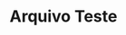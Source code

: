---
title: Arquivo Teste
description: Irure voluptate ut nisi cupidatat consequat ut deserunt nulla adipisicing veniam elit. Tempor quis qui exercitation consequat reprehenderit. Pariatur excepteur minim eiusmod reprehenderit cupidatat sit. Nostrud laborum officia tempor aliqua culpa ullamco nulla ullamco in occaecat commodo excepteur consectetur. Et et Lorem veniam esse excepteur officia excepteur eiusmod. Occaecat laborum exercitation ad ullamco esse tempor ut deserunt. Irure voluptate ut nisi cupidatat consequat ut deserunt nulla adipisicing veniam elit. Tempor quis qui exercitation consequat reprehenderit. Pariatur excepteur minim eiusmod reprehenderit cupidatat sit. Nostrud laborum officia tempor aliqua culpa ullamco nulla ullamco in occaecat commodo excepteur consectetur. Et et Lorem veniam esse excepteur officia excepteur eiusmod. Occaecat laborum exercitation ad ullamco esse tempor ut deserunt.
post-image: "https://cdn.pixabay.com/photo/2016/04/04/14/12/monitor-1307227_960_720.jpg"
categories: testes
layout: blog_posts
---